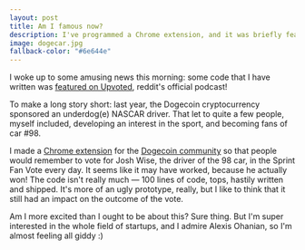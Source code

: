 ```yaml
---
layout: post
title: Am I famous now?
description: I've programmed a Chrome extension, and it was briefly featured on Upvoted, reddit's official podcast. Am I famous now?
image: dogecar.jpg
fallback-color: "#6e644e"
---
```


I woke up to some amusing news this morning: some code that I have written was [featured on Upvoted](https://soundcloud.com/upvoted/014-to-the-moon#t=36:14), reddit's official podcast!

To make a long story short: last year, the Dogecoin cryptocurrency sponsored an underdog(e) NASCAR driver. That let to quite a few people, myself included, developing an interest in the sport, and becoming fans of car #98.

I made a [Chrome extension](https://github.com/MaximeKjaer/NASCAR-votes) for the [Dogecoin community](http://reddit.com/r/dogecoin) so that people would remember to vote for Josh Wise, the driver of the 98 car, in the Sprint Fan Vote every day. It seems like it may have worked, because he actually won! The code isn't really much &mdash; 100 lines of code, tops, hastily written and shipped. It's more of an ugly prototype, really, but I like to think that it still had an impact on the outcome of the vote.

Am I more excited than I ought to be about this? Sure thing. But I'm super interested in the whole field of startups, and I admire Alexis Ohanian, so I'm almost feeling all giddy :)